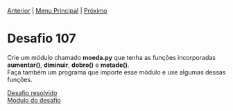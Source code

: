 [Anterior](Desafio106.md) | [Menu Principal](/README.md/) | [Próximo](Desafio108.md)  

# Desafio 107  
  
Crie um módulo chamado **moeda.py** que tenha as funções incorporadas **aumentar()**, **diminuir**, **dobro()** e **metade()**.  
Faça também um programa que importe esse módulo e use algumas dessas funções.

[Desafio resolvido](/Desafios/desafio107.py/)  
[Modulo do desafio](/Desafios/desafio107mod)